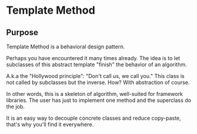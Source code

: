 # Template Method

## Purpose

Template Method is a behavioral design pattern.

Perhaps you have encountered it many times already. The idea is to let subclasses of this abstract template "finish" the behavior of an algorithm.

A.k.a the "Hollywood principle": "Don't call us, we call you." This class is not called by subclasses but the inverse.
How? With abstraction of course.

In other words, this is a skeleton of algorithm, well-suited for framework libraries. The user has just to implement one method and the superclass do the job.

It is an easy way to decouple concrete classes and reduce copy-paste, that's why you'll find it everywhere.
